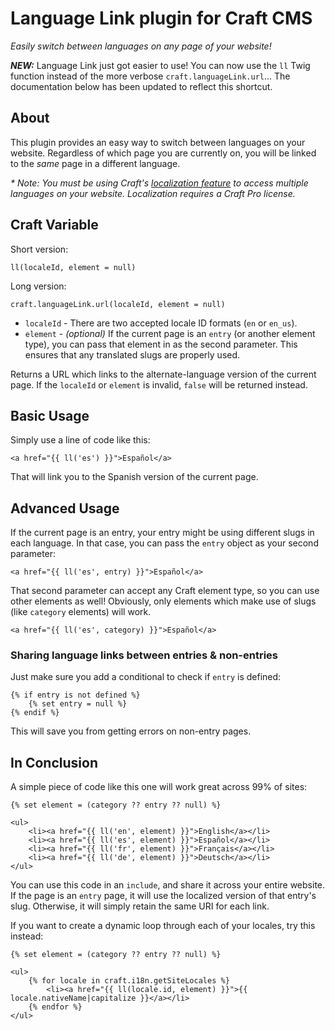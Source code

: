 # Language Link plugin for Craft CMS

_Easily switch between languages on any page of your website!_

**_NEW:_** Language Link just got easier to use! You can now use the `ll` Twig function instead of the more verbose `craft.languageLink.url`... The documentation below has been updated to reflect this shortcut.

## About

This plugin provides an easy way to switch between languages on your website. Regardless of which page you are currently on, you will be linked to the _same_ page in a different language.

_* Note: You must be using Craft's [localization feature](https://buildwithcraft.com/features/localization) to access multiple languages on your website. Localization requires a Craft Pro license._

## Craft Variable

Short version:

    ll(localeId, element = null)

Long version:

    craft.languageLink.url(localeId, element = null)

 - `localeId` - There are two accepted locale ID formats (`en` or `en_us`).
 - `element` - _(optional)_ If the current page is an `entry` (or another element type), you can pass that element in as the second parameter. This ensures that any translated slugs are properly used.

Returns a URL which links to the alternate-language version of the current page. If the `localeId` or `element` is invalid, `false` will be returned instead.

## Basic Usage

Simply use a line of code like this:

    <a href="{{ ll('es') }}">Español</a>

That will link you to the Spanish version of the current page.

## Advanced Usage

If the current page is an entry, your entry might be using different slugs in each language. In that case, you can pass the `entry` object as your second parameter:

    <a href="{{ ll('es', entry) }}">Español</a>

That second parameter can accept any Craft element type, so you can use other elements as well! Obviously, only elements which make use of slugs (like `category` elements) will work.

    <a href="{{ ll('es', category) }}">Español</a>


### Sharing language links between entries & non-entries

Just make sure you add a conditional to check if `entry` is defined:

    {% if entry is not defined %}
        {% set entry = null %}
    {% endif %}

This will save you from getting errors on non-entry pages.

## In Conclusion

A simple piece of code like this one will work great across 99% of sites:

    {% set element = (category ?? entry ?? null) %}
    
    <ul>
        <li><a href="{{ ll('en', element) }}">English</a></li>
        <li><a href="{{ ll('es', element) }}">Español</a></li>
        <li><a href="{{ ll('fr', element) }}">Français</a></li>
        <li><a href="{{ ll('de', element) }}">Deutsch</a></li>
    </ul>

You can use this code in an `include`, and share it across your entire website. If the page is an `entry` page, it will use the localized version of that entry's slug. Otherwise, it will simply retain the same URI for each link.

If you want to create a dynamic loop through each of your locales, try this instead:

    {% set element = (category ?? entry ?? null) %}
    
    <ul>
        {% for locale in craft.i18n.getSiteLocales %}
            <li><a href="{{ ll(locale.id, element) }}">{{ locale.nativeName|capitalize }}</a></li>
        {% endfor %}
    </ul>
